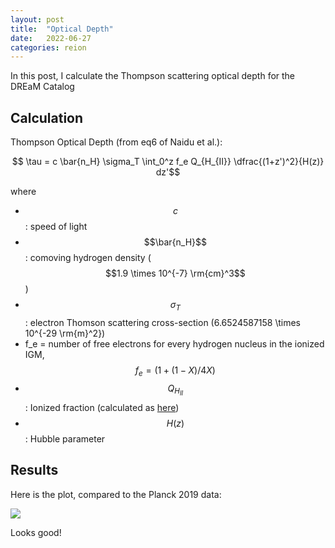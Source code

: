 ```yaml
---
layout: post
title:  "Optical Depth"
date:   2022-06-27
categories: reion
---
```


In this post, I calculate the Thompson scattering optical depth for the DREaM Catalog

## Calculation


Thompson Optical Depth (from eq6 of Naidu et al.):

$$ \tau = c \bar{n_H} \sigma_T \int_0^z f_e Q_{H_{II}} \dfrac{(1+z')^2}{H(z)} dz'$$

where

- $$c$$: speed of light
- $$\bar{n_H}$$: comoving hydrogen density ($$1.9 \times 10^{-7} \rm{cm}^3$$)
- $$\sigma_T$$: electron Thomson scattering cross-section (6.6524587158 \times 10^{-29 \rm{m}^2})
- f_e = number of free electrons for every hydrogen nucleus in the ionized IGM, $$f_e = (1+(1−X)/4X)$$
- $$Q_{H_{II}}$$: Ionized fraction (calculated as <a href="https://ndrakos.github.io/blog/reion/IGM_Neutral_Fraction/">here</a>)
- $$H(z)$$: Hubble parameter

## Results

Here is the plot, compared to the Planck 2019 data:

<img src="{{ site.baseurl }}/assets/plots/20220627_optical_depth.png">

Looks good!
